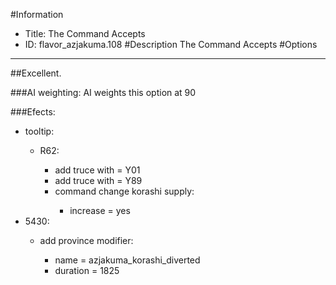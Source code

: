 #Information
 - Title: The Command Accepts
 - ID: flavor_azjakuma.108
#Description
The Command Accepts
#Options

___
##Excellent.

###AI weighting:
AI weights this option at 90


###Efects:<ul><li>tooltip:</li><ul><li>R62:</li><ul><li>add truce with = Y01</li><li>add truce with = Y89</li><li>command change korashi supply:</li><ul><li>increase = yes</li></ul></ul></ul><li>5430:</li><ul><li>add province modifier:</li><ul><li>name = azjakuma_korashi_diverted</li><li>duration = 1825</li></ul></ul></ul>
